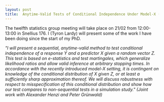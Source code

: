 ```yaml
---
layout: post
title:  Anytime-Valid Tests of Conditional Independence Under Model-X (Tyron Lardy)
---
```


The twelfth statistics group meeting will take place on 21/02 from 12:00-13:00 in Snellius 176. I (Tyron Lardy) will present some of the work I have been doing since the start of my PhD.

<em>
"I will present a sequential, anytime-valid method to test conditional independence of a response Y and a predictor X given a random vector Z. This test is based on e-statistics and test martingales, which generalize likelihood ratios and allow valid inference at arbitrary stopping times. In accordance with the recently introduced model-X setting, it is contingent on knowledge of the conditional distribution of X given Z, or at least a sufficiently sharp approximation thereof. We will discuss robustness with respect to misspecification of this conditional distribution and show how our test compares to non-sequential tests in a simulation study."
</em>

<em>
(Joint work with Alexander Henzi and Peter Grünwald)
</em>
